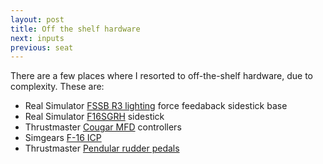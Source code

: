 ```yaml
---
layout: post
title: Off the shelf hardware
next: inputs
previous: seat
---
```


There are a few places where I resorted to off-the-shelf hardware, due to complexity. These are:

* Real Simulator [FSSB R3 lighting](https://realsimulator.com/fssb-r3-lighting/) force feedaback sidestick base
* Real Simulator [F16SGRH](https://realsimulator.com/f-16-side-grips/) sidestick
* Thrustmaster [Cougar MFD](http://www.thrustmaster.com/products/mfd-cougar-pack) controllers
* Simgears [F-16 ICP](https://www.simgears.com/simgears-products/f16-icp-replica/)
* Thrustmaster [Pendular rudder pedals](http://www.thrustmaster.com/en_US/products/tpr-thrustmaster-pendular-rudder)
